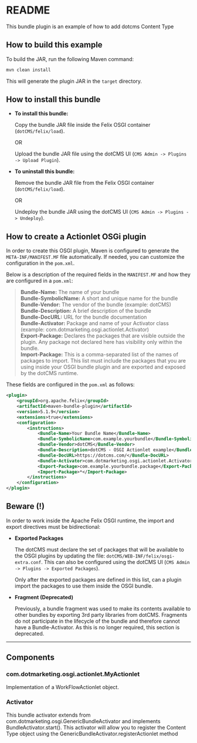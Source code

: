 # README

This bundle plugin is an example of how to add dotcms Content Type

## How to build this example

To build the JAR, run the following Maven command: 
```sh
mvn clean install
```

This will generate the plugin JAR in the `target` directory.

## How to install this bundle

* **To install this bundle:**

  Copy the bundle JAR file inside the Felix OSGI container (`dotCMS/felix/load`).

  OR

  Upload the bundle JAR file using the dotCMS UI (`CMS Admin -> Plugins -> Upload Plugin`).

* **To uninstall this bundle:**

  Remove the bundle JAR file from the Felix OSGI container (`dotCMS/felix/load`).

  OR

  Undeploy the bundle JAR using the dotCMS UI (`CMS Admin -> Plugins -> Undeploy`).

## How to create a Actionlet OSGi plugin

In order to create this OSGI plugin, Maven is configured to generate the `META-INF/MANIFEST.MF` file automatically. If needed, you can customize the configuration in the `pom.xml`.

Below is a description of the required fields in the `MANIFEST.MF` and how they are configured in a `pom.xml`:

> **Bundle-Name:** The name of your bundle  
> **Bundle-SymbolicName:** A short and unique name for the bundle  
> **Bundle-Vendor:** The vendor of the bundle (example: dotCMS)  
> **Bundle-Description:** A brief description of the bundle  
> **Bundle-DocURL:** URL for the bundle documentation  
> **Bundle-Activator:** Package and name of your Activator class (example: com.dotmarketing.osgi.actionlet.Activator)  
> **Export-Package:** Declares the packages that are visible outside the plugin. Any package not declared here has visibility only within the bundle.  
> **Import-Package:** This is a comma-separated list of the names of packages to import. This list must include the packages that you are using inside your OSGI bundle plugin and are exported and exposed by the dotCMS runtime.

These fields are configured in the `pom.xml` as follows:

```xml
<plugin>
    <groupId>org.apache.felix</groupId>
    <artifactId>maven-bundle-plugin</artifactId>
    <version>5.1.9</version>
    <extensions>true</extensions>
    <configuration>
        <instructions>
            <Bundle-Name>Your Bundle Name</Bundle-Name>
            <Bundle-SymbolicName>com.example.yourbundle</Bundle-SymbolicName>
            <Bundle-Vendor>dotCMS</Bundle-Vendor>
            <Bundle-Description>dotCMS - OSGI Actionlet example</Bundle-Description>
            <Bundle-DocURL>https://dotcms.com/</Bundle-DocURL>
            <Bundle-Activator>com.dotmarketing.osgi.actionlet.Activator</Bundle-Activator>
            <Export-Package>com.example.yourbundle.package</Export-Package>
            <Import-Package>*</Import-Package>
        </instructions>
    </configuration>
</plugin>
```

## Beware (!)

In order to work inside the Apache Felix OSGI runtime, the import and export directives must be bidirectional:

* **Exported Packages**

  The dotCMS must declare the set of packages that will be available to the OSGI plugins by updating the file: `dotCMS/WEB-INF/felix/osgi-extra.conf`.
  This can also be configured using the dotCMS UI (`CMS Admin -> Plugins -> Exported Packages`).

  Only after the exported packages are defined in this list, can a plugin import the packages to use them inside the OSGI bundle.

* **Fragment (Deprecated)**

  Previously, a bundle fragment was used to make its contents available to other bundles by exporting 3rd party libraries from dotCMS. Fragments do not participate in the lifecycle of the bundle and therefore cannot have a Bundle-Activator. As this is no longer required, this section is deprecated.

---
## Components

### com.dotmarketing.osgi.actionlet.MyActionlet

Implementation of a WorkFlowActionlet object.

### Activator

This bundle activator extends from com.dotmarketing.osgi.GenericBundleActivator and implements BundleActivator.start().
This activator will allow you to register the Content Type object using the GenericBundleActivator.registerActionlet method
